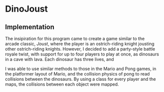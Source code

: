 # DinoJoust
## Implementation ##

The insipiration for this program came to create a game similar to the arcade classic, *Joust*, where the player is an ostrich-riding knight jousting other ostrich-riding knights. However, I decided to add a party-style battle royale twist, with support for up to four players to play at once, as dinosaurs in a cave with lava. Each dinosaur has three lives, and 

I was able to use similar methods to those in the Mario and Pong games, in the platformer layout of Mario, and the collision physics of pong to read collisions between the dinosaurs. By using a class for every player and the maps, the collisions between each object were mapped.
